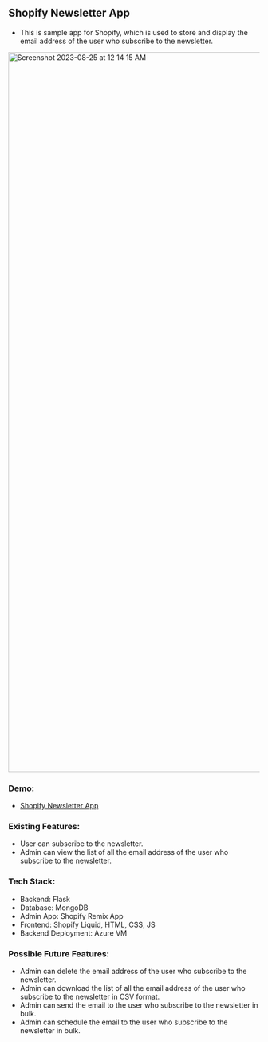 ## Shopify Newsletter App

- This is sample app for Shopify, which is used to store and display the email address of the user who subscribe to the newsletter.

<img width="1440" alt="Screenshot 2023-08-25 at 12 14 15 AM" src="https://github.com/govindgoel/shopify-newsletter-app/assets/52847415/1e7bcb67-dde7-465d-918a-e2c74cb5f68b">


### Demo:

- [Shopify Newsletter App](https://www.youtube.com/watch?v=iud4kahUwuQ)

### Existing Features:

- User can subscribe to the newsletter.
- Admin can view the list of all the email address of the user who subscribe to the newsletter.


### Tech Stack:
- Backend: Flask
- Database: MongoDB
- Admin App: Shopify Remix App
- Frontend: Shopify Liquid, HTML, CSS, JS
- Backend Deployment: Azure VM


### Possible Future Features:
- Admin can delete the email address of the user who subscribe to the newsletter.
- Admin can download the list of all the email address of the user who subscribe to the newsletter in CSV format.
- Admin can send the email to the user who subscribe to the newsletter in bulk.
- Admin can schedule the email to the user who subscribe to the newsletter in bulk.
